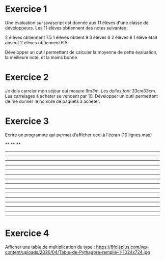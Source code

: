 Exercice 1
==========

Une évaluation sur javascript est donnée aux 11 élèves d'une classe de développeurs.
Les 11 élèves obtiennent des notes suivantes :

2 élèves obtiennent 7.5
1 élèves obtient 9
3 élèves 6
2 élèves 8
1 élève était absent
2 élèves obtiennent 6.5

Développer un outil permettant de calculer la moyenne de cette évaluation, la meilleure note, et la moins bonne

Exercice 2
==========
Je dois carreler mon séjour qui mesure 6m*3m. Les dalles font 33cm*33cm. Les carrelages à acheter se vendent par 10.
Développer un outil permettant de me donner le nombre de paquets à acheter.

Exercice 3
==========
Ecrire un programme qui permet d'afficher ceci à l'écran (10 lignes max)

**
**
**
****
****
****
******
******
******
********
********
********
**********
**********
**********
************
************
************




Exercice 4
==========

Afficher une table de multiplication du type : https://6foisplus.com/wp-content/uploads/2020/04/Table-de-Pythagore-remplie-1-1024x724.jpg
